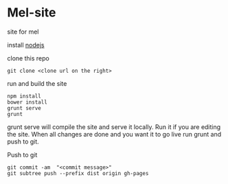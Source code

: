 Mel-site
========

site for mel

install [nodejs](http://nodejs.org/)

clone this repo
```
git clone <clone url on the right>
```

run and build the site
```
npm install
bower install
grunt serve
grunt
```
grunt serve will compile the site and serve it locally. Run it if you are editing the site.
When all changes are done and you want it to go live run grunt and push to git.

Push to git
```
git commit -am  "<commit message>"
git subtree push --prefix dist origin gh-pages
```
